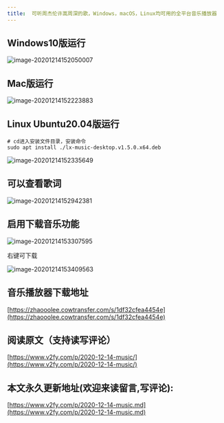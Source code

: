 ```yaml
---
title:  可听周杰伦许嵩周深的歌，Windows，macOS，Linux均可用的全平台音乐播放器
---
```


## Windows10版运行

![image-20201214152050007](https://www.v2fy.com/asset/0i/jikemiji/jikemiji-md/2020-12-14-music.assets/image-20201214152050007.png)



## Mac版运行



![image-20201214152223883](https://www.v2fy.com/asset/0i/jikemiji/jikemiji-md/2020-12-14-music.assets/image-20201214152223883.png)



## Linux Ubuntu20.04版运行

```
# cd进入安装文件目录，安装命令
sudo apt install ./lx-music-desktop.v1.5.0.x64.deb
```



![image-20201214152335649](https://www.v2fy.com/asset/0i/jikemiji/jikemiji-md/2020-12-14-music.assets/image-20201214152335649.png)



## 可以查看歌词



![image-20201214152942381](https://www.v2fy.com/asset/0i/jikemiji/jikemiji-md/2020-12-14-music.assets/image-20201214152942381.png)



## 启用下载音乐功能

![image-20201214153307595](https://www.v2fy.com/asset/0i/jikemiji/jikemiji-md/2020-12-14-music.assets/image-20201214153307595.png)



右键可下载

![image-20201214153409563](https://www.v2fy.com/asset/0i/jikemiji/jikemiji-md/2020-12-14-music.assets/image-20201214153409563.png)


## 音乐播放器下载地址


[https://zhaooolee.cowtransfer.com/s/1df32cfea4454e](https://zhaooolee.cowtransfer.com/s/1df32cfea4454e)


## 阅读原文（支持读写评论）

[https://www.v2fy.com/p/2020-12-14-music/](https://www.v2fy.com/p/2020-12-14-music/)


## 本文永久更新地址(欢迎来读留言,写评论):

[https://www.v2fy.com/p/2020-12-14-music.md](https://www.v2fy.com/p/2020-12-14-music.md)

